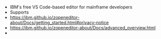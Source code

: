 - IBM's free VS Code-based editor for mainframe developers
- Supports
- https://ibm.github.io/zopeneditor-about/Docs/getting_started.html#privacy-notice
- https://ibm.github.io/zopeneditor-about/Docs/advanced_overview.html
-
